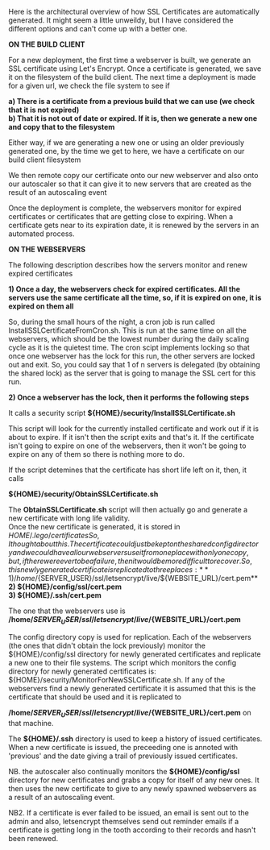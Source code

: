 Here is the architectural overview of how SSL Certificates are automatically generated. It might seem a little unweildy, but I have considered the different options and can't come up with a better one.

**ON THE BUILD CLIENT**

For a new deployment, the first time a webserver is built, we generate an SSL certificate using Let's Encrypt. Once a certificate is generated, we save it on the filesystem of the build client.
The next time a deployment is made for a given url, we check the file system to see if  

**a) There is a certificate from a previous build that we can use (we check that it is not expired)**  
**b) That it is not out of date or expired. If it is, then we generate a new one and copy that to the filesystem**  

Either way, if we are generating a new one or using an older previously generated one, by the time we get to here, we have a certificate on our build client filesystem

We then remote copy our certificate onto our new webserver and also onto our autoscaler so that it can give it to new servers that are created as the result of an autoscaling event

Once the deployment is complete, the webservers monitor for expired certificates or certificates that are getting close to expiring. When a certificate gets near to its expiration date, it is renewed by the servers in an automated process. 

**ON THE WEBSERVERS**  

The following description describes how the servers monitor and renew expired certificates

**1) Once a day, the webservers check for expired certificates. All the servers use the same certificate all the time, so, if it is expired on one, it is expired on them all**

So, during the small hours of the night, a cron job is run called InstallSSLCertificateFromCron.sh. This is run at the same time on all the webservers, which should be the lowest number during the daily scaling cycle as it is the quietest time. The cron scipt implements locking so that once one webserver has the lock for this run, the other servers are locked out and exit. So, you could say that 1 of n servers is delegated (by obtaining the shared lock) as the server that is going to manage the SSL cert for this run. 

**2) Once a webserver has the lock, then it performs the following steps**

It calls a security script **${HOME}/security/InstallSSLCertificate.sh**

This script will look for the currently installed certificate and work out if it is about to expire. If it isn't then the script exits and that's it. If the certificate isn't going to expire on one of the webservers, then it won't be going to expire on any of them so there is nothing more to do.

If the script detemines that the certificate has short life left on it, then, it calls  

**${HOME}/security/ObtainSSLCertificate.sh**

The **ObtainSSLCertificate.sh** script will then actually go and generate a new certificate with long life validity.                                                                                                      
Once the new certificate is generated, it is stored in ${HOME}/.lego/certificates                                                                                                                                          
So, I thought about this. The certificate could just be kept on the shared config directory and we could have all our webservers use it from one place with only one copy, but, if there were ever to be a failure, then it would be more difficult to recover.                                                                                                                                                                          
   So, this newly generated certificate is replicated to three places:                                                                                                                                                                   
   **1) /home/${SERVER_USER}/ssl/letsencrypt/live/${WEBSITE_URL}/cert.pem**                                       
   **2) ${HOME}/config/ssl/cert.pem**                                                                                           
   **3) ${HOME}/.ssh/cert.pem**  
  
The one that the webservers use is **/home/${SERVER_USER}/ssl/letsencrypt/live/${WEBSITE_URL}/cert.pem**  

The config directory copy is used for replication. Each of the webservers (the ones that didn't obtain the lock previously) monitor the ${HOME}/config/ssl directory for newly generated certificates and replicate a new one to their file systems. The script which monitors the config directory for newly generated certificates is: ${HOME}/security/MonitorForNewSSLCertificate.sh. If any of the webservers find a newly generated certificate it is assumed that this is the certificate that should be used and it is replicated to 

**/home/${SERVER_USER}/ssl/letsencrypt/live/${WEBSITE_URL}/cert.pem** on that machine.

The **${HOME}/.ssh** directory is used to keep a history of issued certificates. When a new certificate is issued, the preceeding one is annoted with 'previous' and the date giving a trail of previously issued certificates.

NB. the autoscaler also continually monitors the **${HOME}/config/ssl** directory for new certificates and grabs a copy for itself of any new ones. It then uses the new certificate to give to any newly spawned webservers as a result of an autoscaling event. 

NB2. If a certificate is ever failed to be issued, an email is sent out to the admin and also, letsencrypt themselves send out reminder emails if a certificate is getting long in the tooth according to their records and hasn't been renewed.
